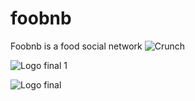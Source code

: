 # foobnb

Foobnb is a food social network
![Crunch](https://user-images.githubusercontent.com/31783214/150320097-d7ebcc4b-608a-4ed8-8f63-8e87eb492f73.PNG)

![Logo final 1](https://user-images.githubusercontent.com/31783214/150320135-7c00b207-bfa3-4ef9-9485-7e16d1d782e2.png)

![Logo final](https://user-images.githubusercontent.com/31783214/150320138-28f45f3d-5f13-4505-a513-3dec2ee89f16.png)
